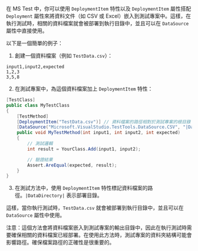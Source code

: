 在 MS Test 中，你可以使用 `DeploymentItem` 特性以及 `DeploymentItem` 屬性搭配 `Deployment` 屬性來將資料文件（如 CSV 或 Excel）嵌入到測試專案中。這樣，在執行測試時，相關的資料檔案就會被部署到執行目錄中，並且可以在 `DataSource` 屬性中直接使用。

以下是一個簡單的例子：

1. 創建一個資料檔案（例如 `TestData.csv`）：

```csv
input1,input2,expected
1,2,3
3,5,8
```

2. 在測試專案中，為這個資料檔案加上 `DeploymentItem` 特性：

```csharp
[TestClass]
public class MyTestClass
{
    [TestMethod]
    [DeploymentItem("TestData.csv")] // 資料檔案的路徑相對於測試專案的根目錄
    [DataSource("Microsoft.VisualStudio.TestTools.DataSource.CSV", "|DataDirectory|\\TestData.csv", "TestData#csv", DataAccessMethod.Sequential)]
    public void MyTestMethod(int input1, int input2, int expected)
    {
        // 測試邏輯
        int result = YourClass.Add(input1, input2);

        // 驗證結果
        Assert.AreEqual(expected, result);
    }
}
```

3. 在測試方法中，使用 `DeploymentItem` 特性標記資料檔案的路徑。`|DataDirectory|` 表示部署目錄。

這樣，當你執行測試時，`TestData.csv` 就會被部署到執行目錄中，並且可以在 `DataSource` 屬性中使用。

注意：這個方法會將資料檔案嵌入到測試專案的輸出目錄中，因此在執行測試時需要確保相關的資料檔案已經部署。在使用此方法時，測試專案的資料夾結構可能會影響路徑。確保檔案路徑的正確性是很重要的。